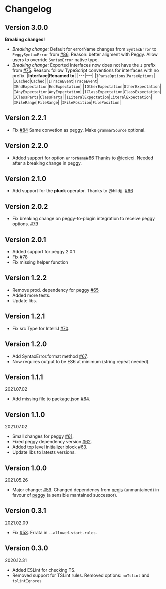 # Changelog

## Version 3.0.0

**Breaking changes!**

- _Breaking change:_ Default for errorName changes from `SyntaxError` to `PeggySyntaxError` from [#86](https://github.com/metadevpro/ts-pegjs/pull/86). Reason: better aligment with Peggy. Allow users to override `SyntaxError` native type.
- _Breaking change:_ Exported Interfaces now does not have the `I` prefix from [#75](https://github.com/metadevpro/ts-pegjs/issues/75). Reason: follow TypeScript conventions for interfaces with no prefix.
  |**Interface**|**Renamed to**|
  |---|---|
  |`IParseOptions`|`ParseOptions`|
  |`ICached`|`Cached`|
  |`ITraceEvent`|`TraceEvent`|
  |`IEndExpectation`|`EndExpectation`|
  |`IOtherExpectation`|`OtherExpectation`|
  |`IAnyExpectation`|`AnyExpectation`|
  |`IClassExpectation`|`ClassExpectation`|
  |`IClassParts`|`ClassParts`|
  |`ILiteralExpectation`|`LiteralExpectation`|
  |`IFileRange`|`FileRange`|
  |`IFilePosition`|`FilePosition`|


## Version 2.2.1

- Fix [#84](https://github.com/metadevpro/ts-pegjs/issues/84) Same convetion as peggy. Make `grammarSource` optional.

## Version 2.2.0

- Added support for option `errorName`[#86](https://github.com/metadevpro/ts-pegjs/issues/86) Thanks to @iccicci. Needed after a breaking change in peggy.

## Version 2.1.0

- Add support for the **pluck** operator. Thanks to @hildjj. [#66](https://github.com/metadevpro/ts-pegjs/issues/66)

## Version 2.0.2

- Fix breaking change on peggy-to-plugin integration to receive peggy options. [#79](https://github.com/metadevpro/ts-pegjs/issues/79)

## Version 2.0.1

- Added support for peggy 2.0.1
- Fix [#78](https://github.com/metadevpro/ts-pegjs/issues/78)
- Fix missing helper function
## Version 1.2.2

- Remove prod. dependency for peggy [#65](https://github.com/metadevpro/ts-pegjs/issues/65)
- Added more tests.
- Update libs.

## Version 1.2.1

- Fix src Type for IntelliJ [#70](https://github.com/metadevpro/ts-pegjs/issues/70).

## Version 1.2.0

- Add SyntaxError.format method [#67](https://github.com/metadevpro/ts-pegjs/issues/67).
- Now requires output to be ES6 at minimum (string.repeat needed).

## Version 1.1.1

2021.07.02

- Add missing file to package.json [#64](https://github.com/metadevpro/ts-pegjs/pull/64).

## Version 1.1.0

2021.07.02

- Small changes for peggy [#61](https://github.com/metadevpro/ts-pegjs/pull/61).
- Fixed peggy dependency version [#62](https://github.com/metadevpro/ts-pegjs/pull/62).
- Added top level initializer block [#63](https://github.com/metadevpro/ts-pegjs/pull/63).
- Update libs to latests versions.

## Version 1.0.0

2021.05.26

- Major change: [#59](https://github.com/metadevpro/ts-pegjs/issues/59). Changed dependency from [pegjs](https://github.com/pegjs/pegjs) (unmantained) in favour of [peggy](https://github.com/peggyjs/peggy) (a sensible mantained successor).

## Version 0.3.1

2021.02.09

- Fix [#53](https://github.com/metadevpro/ts-pegjs/issues/53). Errata in `--allowed-start-rules`.

## Version 0.3.0

2020.12.31

- Added ESLint for checking TS.
- Removed support for TSLint rules. Removed options: `noTslint` and `tslintIgnores`
